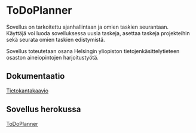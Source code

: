 # ToDoPlanner

Sovellus on tarkoitettu ajanhallintaan ja omien taskien seurantaan.  
Käyttäjä voi luoda sovelluksessa uusia taskeja, asettaa taskeja projekteihin sekä seurata omien taskien edistymistä.  

Sovellus toteutetaan osana Helsingin yliopiston tietojenkäsittelytieteen osaston aineiopintojen harjoitustyötä.

## Dokumentaatio
[Tietokantakaavio](https://github.com/Patrieli/ToDoPlanner/blob/master/documentation/pictures/tietokantakaavio.jpg)

## Sovellus herokussa
[ToDoPlanner](https://todoplanneri.herokuapp.com/)
